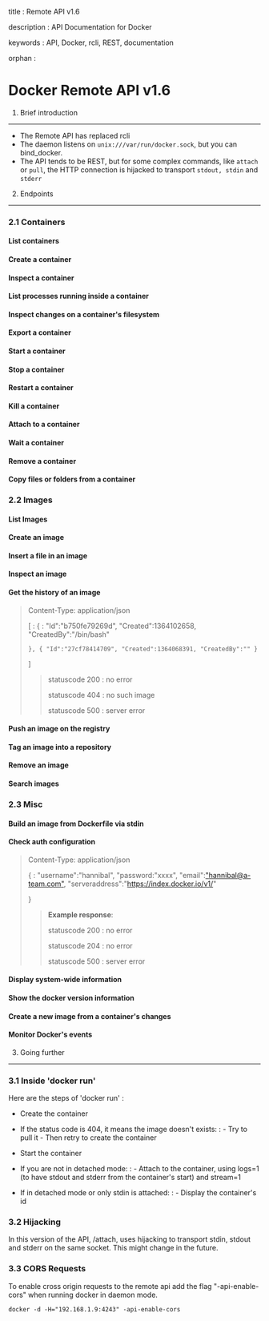 title
:   Remote API v1.6

description
:   API Documentation for Docker

keywords
:   API, Docker, rcli, REST, documentation

orphan
:   

Docker Remote API v1.6
======================

1. Brief introduction
---------------------

-   The Remote API has replaced rcli
-   The daemon listens on `unix:///var/run/docker.sock`, but you can
    bind\_docker.
-   The API tends to be REST, but for some complex commands, like
    `attach` or `pull`, the HTTP connection is hijacked to transport
    `stdout, stdin` and `stderr`

2. Endpoints
------------

### 2.1 Containers

#### List containers

#### Create a container

#### Inspect a container

#### List processes running inside a container

#### Inspect changes on a container's filesystem

#### Export a container

#### Start a container

#### Stop a container

#### Restart a container

#### Kill a container

#### Attach to a container

#### Wait a container

#### Remove a container

#### Copy files or folders from a container

### 2.2 Images

#### List Images

#### Create an image

#### Insert a file in an image

#### Inspect an image

#### Get the history of an image

> Content-Type: application/json
>
> [
> :   {
>     :   "Id":"b750fe79269d", "Created":1364102658,
>         "CreatedBy":"/bin/bash"
>
>     }, { "Id":"27cf78414709", "Created":1364068391, "CreatedBy":"" }
>
> ]
>
> > statuscode 200
> > :   no error
> >
> > statuscode 404
> > :   no such image
> >
> > statuscode 500
> > :   server error
> >
#### Push an image on the registry

#### Tag an image into a repository

#### Remove an image

#### Search images

### 2.3 Misc

#### Build an image from Dockerfile via stdin

#### Check auth configuration

> Content-Type: application/json
>
> {
> :   "username":"hannibal", "password:"xxxx",
>     "email":["hannibal@a-team.com"](mailto:"hannibal@a-team.com"),
>     "serveraddress":"<https://index.docker.io/v1/>"
>
> }
>
> > **Example response**:
> >
> > statuscode 200
> > :   no error
> >
> > statuscode 204
> > :   no error
> >
> > statuscode 500
> > :   server error
> >
#### Display system-wide information

#### Show the docker version information

#### Create a new image from a container's changes

#### Monitor Docker's events

3. Going further
----------------

### 3.1 Inside 'docker run'

Here are the steps of 'docker run' :

-   Create the container
-   If the status code is 404, it means the image doesn't exists:
    :   -   Try to pull it
        -   Then retry to create the container

-   Start the container
-   If you are not in detached mode:
    :   -   Attach to the container, using logs=1 (to have stdout and
            stderr from the container's start) and stream=1

-   If in detached mode or only stdin is attached:
    :   -   Display the container's id

### 3.2 Hijacking

In this version of the API, /attach, uses hijacking to transport stdin,
stdout and stderr on the same socket. This might change in the future.

### 3.3 CORS Requests

To enable cross origin requests to the remote api add the flag
"-api-enable-cors" when running docker in daemon mode.

~~~~ {.sourceCode .bash}
docker -d -H="192.168.1.9:4243" -api-enable-cors
~~~~
